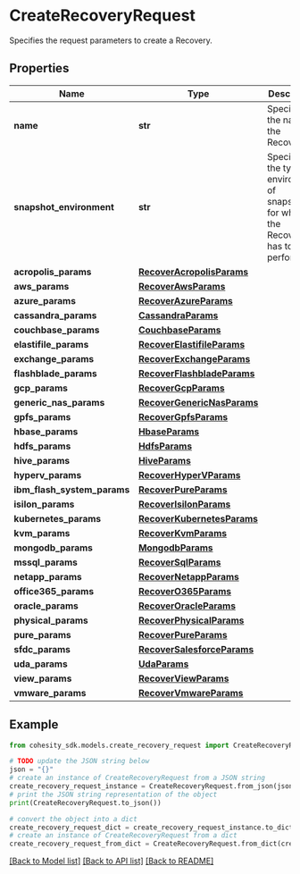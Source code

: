 # CreateRecoveryRequest

Specifies the request parameters to create a Recovery.

## Properties

Name | Type | Description | Notes
------------ | ------------- | ------------- | -------------
**name** | **str** | Specifies the name of the Recovery. | 
**snapshot_environment** | **str** | Specifies the type of environment of snapshots for which the Recovery has to be performed. | 
**acropolis_params** | [**RecoverAcropolisParams**](RecoverAcropolisParams.md) |  | [optional] 
**aws_params** | [**RecoverAwsParams**](RecoverAwsParams.md) |  | [optional] 
**azure_params** | [**RecoverAzureParams**](RecoverAzureParams.md) |  | [optional] 
**cassandra_params** | [**CassandraParams**](CassandraParams.md) |  | [optional] 
**couchbase_params** | [**CouchbaseParams**](CouchbaseParams.md) |  | [optional] 
**elastifile_params** | [**RecoverElastifileParams**](RecoverElastifileParams.md) |  | [optional] 
**exchange_params** | [**RecoverExchangeParams**](RecoverExchangeParams.md) |  | [optional] 
**flashblade_params** | [**RecoverFlashbladeParams**](RecoverFlashbladeParams.md) |  | [optional] 
**gcp_params** | [**RecoverGcpParams**](RecoverGcpParams.md) |  | [optional] 
**generic_nas_params** | [**RecoverGenericNasParams**](RecoverGenericNasParams.md) |  | [optional] 
**gpfs_params** | [**RecoverGpfsParams**](RecoverGpfsParams.md) |  | [optional] 
**hbase_params** | [**HbaseParams**](HbaseParams.md) |  | [optional] 
**hdfs_params** | [**HdfsParams**](HdfsParams.md) |  | [optional] 
**hive_params** | [**HiveParams**](HiveParams.md) |  | [optional] 
**hyperv_params** | [**RecoverHyperVParams**](RecoverHyperVParams.md) |  | [optional] 
**ibm_flash_system_params** | [**RecoverPureParams**](RecoverPureParams.md) |  | [optional] 
**isilon_params** | [**RecoverIsilonParams**](RecoverIsilonParams.md) |  | [optional] 
**kubernetes_params** | [**RecoverKubernetesParams**](RecoverKubernetesParams.md) |  | [optional] 
**kvm_params** | [**RecoverKvmParams**](RecoverKvmParams.md) |  | [optional] 
**mongodb_params** | [**MongodbParams**](MongodbParams.md) |  | [optional] 
**mssql_params** | [**RecoverSqlParams**](RecoverSqlParams.md) |  | [optional] 
**netapp_params** | [**RecoverNetappParams**](RecoverNetappParams.md) |  | [optional] 
**office365_params** | [**RecoverO365Params**](RecoverO365Params.md) |  | [optional] 
**oracle_params** | [**RecoverOracleParams**](RecoverOracleParams.md) |  | [optional] 
**physical_params** | [**RecoverPhysicalParams**](RecoverPhysicalParams.md) |  | [optional] 
**pure_params** | [**RecoverPureParams**](RecoverPureParams.md) |  | [optional] 
**sfdc_params** | [**RecoverSalesforceParams**](RecoverSalesforceParams.md) |  | [optional] 
**uda_params** | [**UdaParams**](UdaParams.md) |  | [optional] 
**view_params** | [**RecoverViewParams**](RecoverViewParams.md) |  | [optional] 
**vmware_params** | [**RecoverVmwareParams**](RecoverVmwareParams.md) |  | [optional] 

## Example

```python
from cohesity_sdk.models.create_recovery_request import CreateRecoveryRequest

# TODO update the JSON string below
json = "{}"
# create an instance of CreateRecoveryRequest from a JSON string
create_recovery_request_instance = CreateRecoveryRequest.from_json(json)
# print the JSON string representation of the object
print(CreateRecoveryRequest.to_json())

# convert the object into a dict
create_recovery_request_dict = create_recovery_request_instance.to_dict()
# create an instance of CreateRecoveryRequest from a dict
create_recovery_request_from_dict = CreateRecoveryRequest.from_dict(create_recovery_request_dict)
```
[[Back to Model list]](../README.md#documentation-for-models) [[Back to API list]](../README.md#documentation-for-api-endpoints) [[Back to README]](../README.md)



